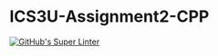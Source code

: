 # ICS3U-Assignment2-CPP
[![GitHub's Super Linter](https://github.com/Yiyun-Qin/ICS3U-Assignment2-CPP/workflows/GitHub's%20Super%20Linter/badge.svg)](https://github.com/Yiyun-Qin/ICS3U-Assignment2-CPP/actions)
